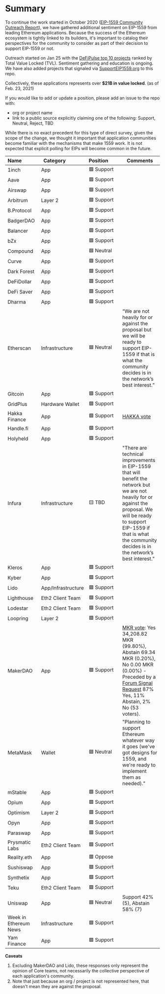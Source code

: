 # Summary

To continue the work started in October 2020 ([EIP-1559 Community Outreach Report](https://medium.com/ethereum-cat-herders/eip-1559-community-outreach-report-aa18be0666b5)), we have gathered additional sentiment on EIP-1559 from leading Ethereum applications. Because the success of the Ethereum ecosystem is tightly linked to its builders, it's important to catalog their perspectives for the community to consider as part of their decision to support EIP-1559 or not.

Outreach started on Jan 25 with the [DeFiPulse top 10 projects](https://defipulse.com/) ranked by Total Value Locked (TVL). Sentiment gathering and education is ongoing. We have also added projects that signaled via [SupportEIP1559.org](https://supporteip1559.org/) to this repo.

Collectively, these applications represents over **$21B in value locked**. (as of Feb. 23, 2021)

If you would like to add or update a position, please add an issue to the repo with:

- org or project name
- link to a public source explicitly claiming one of the following: Support, Neutral, Reject, TBD

While there is no exact precedent for this type of direct survey, given the scope of the change, we thought it important that application communities become familiar with the mechanisms that make 1559 work. It is not expected that explicit polling for EIPs will become common in the future.


Name&nbsp;&nbsp;&nbsp;&nbsp;&nbsp;&nbsp;&nbsp;&nbsp;&nbsp;&nbsp;&nbsp;|Category&nbsp;&nbsp;&nbsp;&nbsp;&nbsp;&nbsp;&nbsp;&nbsp;&nbsp;&nbsp;&nbsp;&nbsp;|	Position&nbsp;&nbsp;&nbsp;&nbsp;&nbsp;&nbsp;&nbsp;	|	Comments
---	|	---	|	---	|	---
1inch	|	App	|	🟩 Support	|
Aave	|	App	|	🟩 Support	|
Airswap	|	App	|	🟩 Support	|
Arbitrum	|	Layer 2	|	🟩 Support	|
B.Protocol	|	App	|	🟩 Support	|
BadgerDAO	|	App	|	🟩 Support	|
Balancer	|	App	|	🟩 Support	|
bZx	|	App	|	🟩 Support	|
Compound	|	App	|	🟦 Neutral	|
Curve	|	App	|	🟩 Support	|
Dark Forest	|	App	|	🟩 Support	|
DeFiDollar	|	App	|	🟩 Support	|
DeFi Saver	|	App	|	🟩 Support	|
Dharma	|	App	|	🟩 Support	|
Etherscan	|	Infrastructure	|	🟦 Neutral	|	“We are not heavily for or against the proposal but we will be ready to support EIP-1559 if that is what the community decides is in the network’s best interest.”
Gitcoin	|	App	|	🟩 Support	|
GridPlus | Hardware Wallet | 🟩 Support	|
Hakka Finance | App | 🟩 Support	| [HAKKA vote](https://gov.hakka.finance/#/hip/65)
Handle.fi | App | 🟩 Support	|
Holyheld | App | 🟩 Support	|
Infura	|	Infrastructure	|	🟨 TBD	|	"There are technical improvements in EIP-1559 that will benefit the network but we are not heavily for or against the proposal. We will be ready to support EIP-1559 if that is what the community decides is in the network’s best interest."
Kleros | App | 🟩 Support	|
Kyber | App | 🟩 Support	|
Lido | App/Infrastructure | 🟩 Support|	
Lighthouse	|	Eth2 Client Team	|	🟩 Support	|
Lodestar	|	Eth2 Client Team	|	🟩 Support	|
Loopring	|	Layer 2	|	🟩 Support	|
MakerDAO	|	App	|	🟩 Support	|	[MKR vote](https://vote.makerdao.com/polling/QmTKVMWq?network=mainnet#vote-breakdown): Yes 34,208.82 MKR (99.80%), Abstain 69.34 MKR (0.20%), No 0.00 MKR (0.00%) - Preceded by a [Forum Signal Request](https://forum.makerdao.com/t/signal-request-does-makerdao-support-eip-1559/6646) 87% Yes, 11% Abstain, 2% No (53 voters).
MetaMask | Wallet |	🟦 Neutral | "Planning to support Ethereum whatever way it goes (we've got designs for 1559, and we're ready to implement them as needed)."
mStable	|	App	|	🟩 Support	|
Opium	|	App	|	🟩 Support	|
Optimism	|	Layer 2	|	🟩 Support	|
Opyn	|	App	|	🟩 Support	|
Paraswap	|	App	|	🟩 Support	|
Prysmatic Labs	|	Eth2 Client Team	|	🟩 Support	|
Reality.eth | App | 🟥 Oppose |
Sushiswap	|	App	|	🟩 Support	|
Synthetix	|	App	|	🟩 Support	|
Teku	|	Eth2 Client Team	|	🟩 Support |
Uniswap | App | 🟦 Neutral | Support 42% (5), Abstain 58% (7)
Week in Ethereum News | Infrastructure | 🟩 Support |
Yam Finance	|	App	|	🟩 Support	|

**Caveats**

1. Excluding MakerDAO and Lido, these responses only represent the opinion of Core teams, not necessarily the collective perspective of each application's community.
2. Note that just because an org / project is not represented here, that doesn't mean they are against the proposal.
